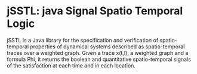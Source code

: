# jSSTL: java Signal Spatio Temporal Logic
jSSTL is a Java library for the specification and verification of spatio-temporal properties of dynamical systems described as spatio-temporal traces over a weighted graph. Given a trace x(t,l), a weighted graph and a formula Phi, it returns the boolean and quantitative spatio-temporal signals of the satisfaction at each time and in each location.
